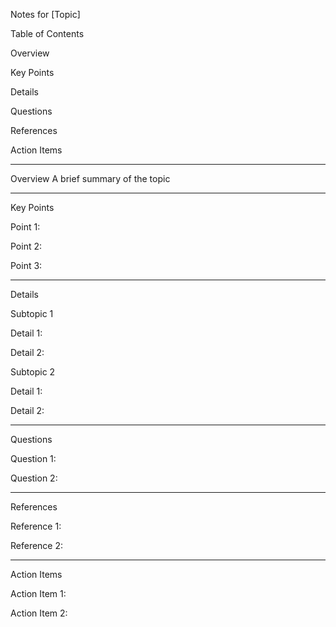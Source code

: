 Notes for [Topic]

Table of Contents

Overview

Key Points

Details

Questions

References

Action Items

---

Overview
A brief summary of the topic

---

Key Points

Point 1:

Point 2:

Point 3:

---

Details

Subtopic 1

Detail 1:

Detail 2:

Subtopic 2

Detail 1:

Detail 2:

---

Questions

Question 1:

Question 2:

---

References

Reference 1:

Reference 2:

---

Action Items

Action Item 1:

Action Item 2:
